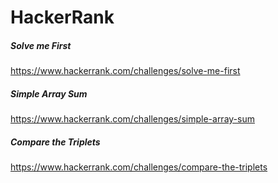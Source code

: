 # HackerRank

##### Solve me First
https://www.hackerrank.com/challenges/solve-me-first

##### Simple Array Sum
https://www.hackerrank.com/challenges/simple-array-sum 

##### Compare the Triplets
https://www.hackerrank.com/challenges/compare-the-triplets